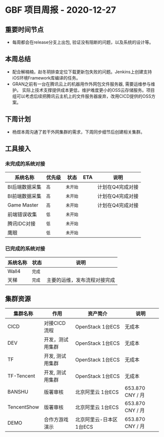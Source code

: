 # GBF 项目周报 - 2020-12-27

## 重要时间节点

* 每周都会在release分支上出包, 验证没有阻断的问题，以及系统的设计等。

## 本周总结

* 配合解楠楠，赵冬玥排查定位下载更新包失败的问题。Jenkins上创建支持iOS环境Framework库编译的任务。
* GRAN之前有一台在腾讯云上的机器用作外网包文件服务器, 需要运维参与维护。 实际上技术支撑提供成本更低，维护难度更小的OSS云存储服务。项目组可以考虑后续把腾讯云主机上的文件服务器废弃，改用CICD提供的OSS方案。

## 下周计划

* 杨煜本周沟通了若干外网集群的需求，下周同步细节后创建相关集群。

## 工具接入

### 未完成的系统对接

|系统名称|优先级|状态|ETA|说明|
|----|----|----|----|---|
|BI后端数据采集|`高`|`未开始`||计划在Q4完成对接|
|BI前端数据采集|`高`|`未开始`||计划在Q4完成对接|
|Game Master|`高`|`未开始`||计划在Q4完成对接|
|前端错误收集|`低`|`未开始`|||
|腾讯IDC对接|`低`|`未开始`|||
|鹰眼|`低`|`未开始`|||

### 已完成的系统对接

|系统名称|状态|说明|
|----|----|----|
|Wall4|`完成`||
|天梯|`完成`| 主要的运维，发布流程对接完成 |

## 集群资源

|集群名称|作用|资产简介|说明|
|----|----|----|----|
|CICD|对接CICD流程|OpenStack 1台ECS|无成本|
|DEV|开发，测试用集群|OpenStack 1台ECS|无成本|
|TF|开发, 测试用集群|OpenStack 1台ECS|无成本|
|TF-Tencent|开发, 测试用集群|OpenStack 1台ECS|无成本|
|BANSHU|版署审核|北京阿里云 1台ECS| 653.870 CNY / 月 |
|TencentShow|版署审核|北京阿里云 1台ECS| 653.870 CNY / 月 |
|DEMO|合作方游戏演示|北京阿里云-日本区 1台ECS| 653.870 CNY / 月 |
